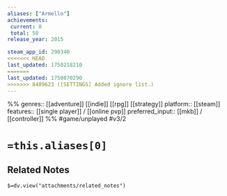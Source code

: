 ```yaml
---
aliases: ["Armello"]
achievements:
 current: 0
 total: 50
release_year: 2015

steam_app_id: 290340
<<<<<<< HEAD
last_updated: 1750218210
=======
last_updated: 1750870290
>>>>>>> 8409623 ([SETTINGS] Added ignore list.)
---
```

%%
genres:: [[adventure]] [[indie]] [[rpg]] [[strategy]]
platform:: [[steam]]
features:: [[single player]] / [[online pvp]]
preferred_input:: [[mkb]] / [[controller]]
%%
#game/unplayed
#v3/2

# `=this.aliases[0]`
## Related Notes
`$=dv.view("attachments/related_notes")`